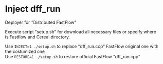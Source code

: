 # Inject dff_run
Deployer for "Distributed FastFlow"
  
Execute script "setup.sh" for download all necessary files or specify where is Fastflow and Cereal directory.  
  
Use `INJECT=1 ./setup.sh` to replace "dff_run.ccp" FastFlow original one with the costumized one  
Use `RESTORE=1 ./setup.sh` to restore official FastFlow "dff_run.cpp"  

